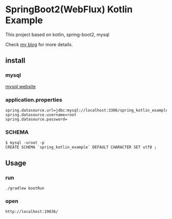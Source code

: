# SpringBoot2(WebFlux) Kotlin Example
This project based on kotlin, spring-boot2, mysql 

Check [my blog](https://baehoyeon.github.io/) for more details.

## install
### mysql
[mysql website](https://dev.mysql.com/downloads/mysql/)
### application.properties
```
spring.datasource.url=jdbc:mysql://localhost:3306/spring_kotlin_example
spring.datasource.username=root
spring.datasource.password=
```
### SCHEMA
```
$ mysql -uroot -p
CREATE SCHEMA `spring_kotlin_example` DEFAULT CHARACTER SET utf8 ;

```

## Usage
### run
```
./gradlew bootRun
```

### open
```
http://localhost:19036/
```